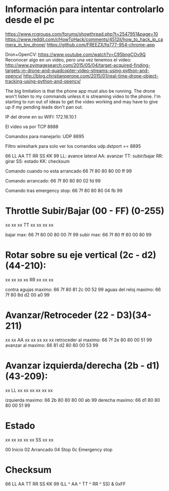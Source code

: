 # Información para intentar controlarlo desde el pc
https://www.rcgroups.com/forums/showthread.php?t=2547951&page=10
https://www.reddit.com/r/HowToHack/comments/4512il/how_to_hack_ip_camera_in_toy_drone/
https://github.com/FREEZX/fq777-954-chrome-app

Dron+OpenCV: https://www.youtube.com/watch?v=C95bngCOv9Q
Reconocer algo en un video, pero una vez tenemos el video: http://www.pyimagesearch.com/2015/05/04/target-acquired-finding-targets-in-drone-and-quadcopter-video-streams-using-python-and-opencv/
http://blog.christianperone.com/2015/01/real-time-drone-object-tracking-using-python-and-opencv/

The big limitation is that the phone app must also be running. The drone won't listen to my commands unless it is streaming video to the phone. I'm starting to run out of ideas to get the video working and may have to give up if my pending leads don't pan out.

IP del drone en su WIFI: 172.16.10.1

El video va por TCP 8888

Comandos para manejarlo: UDP 8895

Filtro wireshark para solo ver los comandos
udp.dstport == 8895


66 LL AA TT RR SS KK 99
LL: avance lateral
AA: avanzar
TT: subir/bajar
RR: girar
SS: estado
KK: checksum

Comando cuando no esta arrancado
66 7f 80 80 80 00 ff 99

Comando arrancado:
66 7f 80 80 80 02 fd 99

Comando tras emergency stop:
66 7f 80 80 80 04 fb 99


# Throttle Subir/Bajar (00 - FF) (0-255)
xx xx xx TT xx xx xx xx

bajar max: 66 7f 80 00 80 00 7f 99
subir max: 66 7f 80 ff 80 00 80 99


# Rotar sobre su eje vertical (2c - d2) (44-210):
xx xx xx xx RR xx xx xx

contra agujas maximo:   66 7f 80 81 2c 00 52 99
aguas del reloj maximo: 66 7f 80 8d d2 00 a0 99


# Avanzar/Retroceder (22 - D3)(34-211)
xx xx AA xx xx xx xx xx
retroceder al maximo: 66 7f 2e 80 80 00 51 99
avanzar al maximo:    66 81 d2 80 80 00 53 99


# Avanzar izquierda/derecha (2b - d1)(43-209):
xx LL xx xx xx xx xx xx

izquierda maximo: 66 2b 80 80 80 00 ab 99
derecha maximo:   66 d1 80 80 80 00 51 99



# Estado
xx xx xx xx xx SS xx xx

00 Inicio
02 Arrancado
04 Stop
0c Emergency stop


# Checksum
66 LL AA TT RR SS KK 99
(LL ^ AA ^ TT ^ RR ^ SS) & 0xFF
